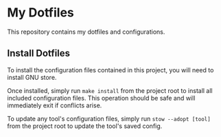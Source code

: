 # My Dotfiles

This repository contains my dotfiles and configurations.

## Install Dotfiles

To install the configuration files contained in this project, you will need to
install GNU store.

Once installed, simply run `make install` from the project root to install all
included configuration files. This operation should be safe and will
immediately exit if conflicts arise.

To update any tool's configuration files, simply run `stow --adopt [tool]` from
the project root to update the tool's saved config.

